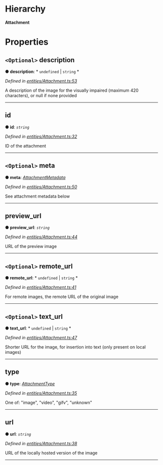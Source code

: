 

# Hierarchy

**Attachment**

# Properties

<a id="description"></a>

## `<Optional>` description

**● description**: * `undefined` &#124; `string`
*

*Defined in [entities/Attachment.ts:53](https://github.com/lagunehq/core/blob/ae202cb/src/entities/Attachment.ts#L53)*

A description of the image for the visually impaired (maximum 420 characters), or null if none provided

___
<a id="id"></a>

##  id

**● id**: *`string`*

*Defined in [entities/Attachment.ts:32](https://github.com/lagunehq/core/blob/ae202cb/src/entities/Attachment.ts#L32)*

ID of the attachment

___
<a id="meta"></a>

## `<Optional>` meta

**● meta**: *[AttachmentMetadata](_entities_attachment_.attachmentmetadata.md)*

*Defined in [entities/Attachment.ts:50](https://github.com/lagunehq/core/blob/ae202cb/src/entities/Attachment.ts#L50)*

See attachment metadata below

___
<a id="preview_url"></a>

##  preview_url

**● preview_url**: *`string`*

*Defined in [entities/Attachment.ts:44](https://github.com/lagunehq/core/blob/ae202cb/src/entities/Attachment.ts#L44)*

URL of the preview image

___
<a id="remote_url"></a>

## `<Optional>` remote_url

**● remote_url**: * `undefined` &#124; `string`
*

*Defined in [entities/Attachment.ts:41](https://github.com/lagunehq/core/blob/ae202cb/src/entities/Attachment.ts#L41)*

For remote images, the remote URL of the original image

___
<a id="text_url"></a>

## `<Optional>` text_url

**● text_url**: * `undefined` &#124; `string`
*

*Defined in [entities/Attachment.ts:47](https://github.com/lagunehq/core/blob/ae202cb/src/entities/Attachment.ts#L47)*

Shorter URL for the image, for insertion into text (only present on local images)

___
<a id="type"></a>

##  type

**● type**: *[AttachmentType](../modules/_entities_attachment_.md#attachmenttype)*

*Defined in [entities/Attachment.ts:35](https://github.com/lagunehq/core/blob/ae202cb/src/entities/Attachment.ts#L35)*

One of: "image", "video", "gifv", "unknown"

___
<a id="url"></a>

##  url

**● url**: *`string`*

*Defined in [entities/Attachment.ts:38](https://github.com/lagunehq/core/blob/ae202cb/src/entities/Attachment.ts#L38)*

URL of the locally hosted version of the image

___

